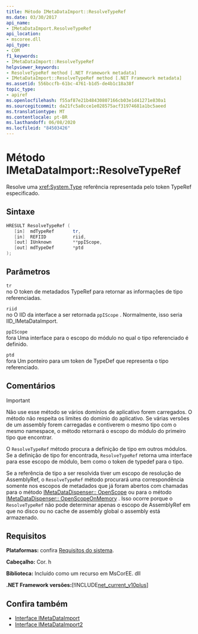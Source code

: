 ```yaml
---
title: Método IMetaDataImport::ResolveTypeRef
ms.date: 03/30/2017
api_name:
- IMetaDataImport.ResolveTypeRef
api_location:
- mscoree.dll
api_type:
- COM
f1_keywords:
- IMetaDataImport::ResolveTypeRef
helpviewer_keywords:
- ResolveTypeRef method [.NET Framework metadata]
- IMetaDataImport::ResolveTypeRef method [.NET Framework metadata]
ms.assetid: 556bccfb-61bc-4761-b1d5-de4b1c18a38f
topic_type:
- apiref
ms.openlocfilehash: f55af87e21b48430807166cb03e1d41271e830a1
ms.sourcegitcommit: da21fc5a8cce1e028575acf31974681a1bc5aeed
ms.translationtype: MT
ms.contentlocale: pt-BR
ms.lasthandoff: 06/08/2020
ms.locfileid: "84503426"
---
```

# <a name="imetadataimportresolvetyperef-method"></a>Método IMetaDataImport::ResolveTypeRef
Resolve uma <xref:System.Type> referência representada pelo token TypeRef especificado.  
  
## <a name="syntax"></a>Sintaxe  
  
```cpp  
HRESULT ResolveTypeRef (  
   [in]  mdTypeRef       tr,  
   [in]  REFIID          riid,  
   [out] IUnknown        **ppIScope,  
   [out] mdTypeDef       *ptd  
);  
```  
  
## <a name="parameters"></a>Parâmetros  
 `tr`  
 no O token de metadados TypeRef para retornar as informações de tipo referenciadas.  
  
 `riid`  
 no O IID da interface a ser retornada `ppIScope` . Normalmente, isso seria IID_IMetaDataImport.  
  
 `ppIScope`  
 fora Uma interface para o escopo do módulo no qual o tipo referenciado é definido.  
  
 `ptd`  
 fora Um ponteiro para um token de TypeDef que representa o tipo referenciado.  
  
## <a name="remarks"></a>Comentários  
  
> [!IMPORTANT]
> Não use esse método se vários domínios de aplicativo forem carregados. O método não respeita os limites do domínio do aplicativo. Se várias versões de um assembly forem carregadas e contiverem o mesmo tipo com o mesmo namespace, o método retornará o escopo do módulo do primeiro tipo que encontrar.  
  
 O `ResolveTypeRef` método procura a definição de tipo em outros módulos. Se a definição de tipo for encontrada, `ResolveTypeRef` retorna uma interface para esse escopo de módulo, bem como o token de typedef para o tipo.  
  
 Se a referência de tipo a ser resolvida tiver um escopo de resolução de AssemblyRef, o `ResolveTypeRef` método procurará uma correspondência somente nos escopos de metadados que já foram abertos com chamadas para o método [IMetaDataDispenser:: OpenScope](imetadatadispenser-openscope-method.md) ou para o método [IMetaDataDispenser:: OpenScopeOnMemory](imetadatadispenser-openscopeonmemory-method.md) . Isso ocorre porque o `ResolveTypeRef` não pode determinar apenas o escopo de AssemblyRef em que no disco ou no cache de assembly global o assembly está armazenado.  
  
## <a name="requirements"></a>Requisitos  
 **Plataformas:** confira [Requisitos do sistema](../../get-started/system-requirements.md).  
  
 **Cabeçalho:** Cor. h  
  
 **Biblioteca:** Incluído como um recurso em MsCorEE. dll  
  
 **.NET Framework versões:**[!INCLUDE[net_current_v10plus](../../../../includes/net-current-v10plus-md.md)]  
  
## <a name="see-also"></a>Confira também

- [Interface IMetaDataImport](imetadataimport-interface.md)
- [Interface IMetaDataImport2](imetadataimport2-interface.md)

